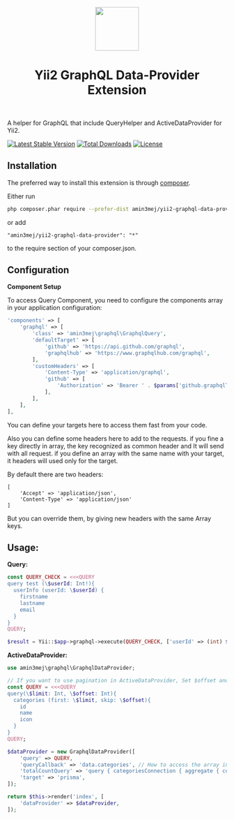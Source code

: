 <p align="center">
    <a href="https://github.com/yiisoft" target="_blank">
        <img src="https://avatars0.githubusercontent.com/u/993323" height="100px">
    </a>
    <h1 align="center">Yii2 GraphQL Data-Provider Extension</h1>
    <br>
</p>

A helper for GraphQL that include QueryHelper and ActiveDataProvider for Yii2.

[![Latest Stable Version](https://poser.pugx.org/amin3mej/yii2-graphql-data-provider/v/stable)](https://packagist.org/packages/amin3mej/yii2-graphql-data-provider) [![Total Downloads](https://poser.pugx.org/amin3mej/yii2-graphql-data-provider/downloads)](https://packagist.org/packages/amin3mej/yii2-graphql-data-provider) [![License](https://poser.pugx.org/amin3mej/yii2-graphql-data-provider/license)](https://packagist.org/packages/amin3mej/yii2-graphql-data-provider)

Installation
------------

The preferred way to install this extension is through [composer](http://getcomposer.org/download/).

Either run

```sh
php composer.phar require --prefer-dist amin3mej/yii2-graphql-data-provider "*"
```

or add

```
"amin3mej/yii2-graphql-data-provider": "*"
```

to the require section of your composer.json.

Configuration
-------------

**Component Setup**

To access Query Component, you need to configure the components array in your application configuration:
```php
'components' => [
    'graphql' => [
        'class' => 'amin3mej\graphql\GraphqlQuery',
        'defaultTarget' => [
            'github' => 'https://api.github.com/graphql',
            'graphqlhub' => 'https://www.graphqlhub.com/graphql',
        ],
        'customHeaders' => [
            'Content-Type' => 'application/graphql',
            'github' => [
                'Authorization' => 'Bearer ' . $params['github.graphqlToken'],
            ],
        ],
    ],
],
```

You can define your targets here to access them fast from your code.

Also you can define some headers here to add to the requests. if you fine a key directly in array, the key recognized as common header and It will send with all request.
if you define an array with the same name with your target, it headers will used only for the target.

By default there are two headers: 
```
[
    'Accept' => 'application/json',
    'Content-Type' => 'application/json'
]
```
But you can override them, by giving new headers with the same Array keys.


Usage:
---------

**Query:**

```php
const QUERY_CHECK = <<<QUERY
query test (\$userId: Int!){
  userInfo (userId: \$userId) {
    firstname
    lastname
    email
  }
}
QUERY;

$result = Yii::$app->graphql->execute(QUERY_CHECK, ['userId' => (int) $userId], 'github');
```



**ActiveDataProvider:**

```php
use amin3mej\graphql\GraphqlDataProvider;

// If you want to use pagination in ActiveDataProvider, Set $offset and $limit in your query. Everything will be handled automatically.
const QUERY = <<<QUERY
query(\$limit: Int, \$offset: Int){
  categories (first: \$limit, skip: \$offset){
    id
    name
    icon
  }
}
QUERY;

$dataProvider = new GraphqlDataProvider([
    'query' => QUERY,
    'queryCallback' => 'data.categories', // How to access the array in responded query result? More: https://www.yiiframework.com/doc/guide/2.0/en/helper-array#getting-values
    'totalCountQuery' => 'query { categoriesConnection { aggregate { count } } }',
    'target' => 'prisma',
]);

return $this->render('index', [
    'dataProvider' => $dataProvider,
]);
```

